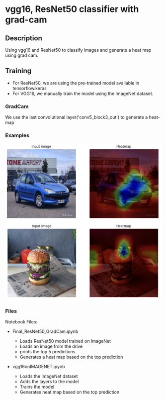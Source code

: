 # vgg16, ResNet50 classifier with grad-cam

## Description
Using vgg16 and ResNet50 to classify images and generate a heat map using grad cam.

## Training
- For ResNet50, we are using the pre-trained model available in tensorflow.keras
- For VGG16, we manually train the model using the ImageNet dataset.

### GradCam
We use the last convolutional layer('conv5_block3_out') to generate a heat-map

### Examples
![ResNet50 example](https://github.com/AmiraliEsi83/ImageNet-data-base/blob/main/Examples/ResNet50-Car-Heat-Map.png?raw=true)
![ResNet50 example](https://github.com/AmiraliEsi83/ImageNet-data-base/blob/main/Examples/ResNet50-Burger-Heat-Map.png?raw=true)

### Files
Notebook Files:

- Final_ResNet50_GradCam.ipynb
    - Loads ResNet50 model trained on ImageNet
    - Loads an image from the drive
    - prints the top 5 predictions
    - Generates a heat map based on the top prediction

- vgg16onIMAGENET.ipynb
    - Loads the ImageNet dataset
    - Adds the layers to the model
    - Trains the model
    - Generates heat map based on the top prediction